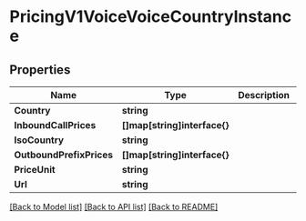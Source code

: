 # PricingV1VoiceVoiceCountryInstance

## Properties

Name | Type | Description | Notes
------------ | ------------- | ------------- | -------------
**Country** | **string** |  | [optional] 
**InboundCallPrices** | **[]map[string]interface{}** |  | [optional] 
**IsoCountry** | **string** |  | [optional] 
**OutboundPrefixPrices** | **[]map[string]interface{}** |  | [optional] 
**PriceUnit** | **string** |  | [optional] 
**Url** | **string** |  | [optional] 

[[Back to Model list]](../README.md#documentation-for-models) [[Back to API list]](../README.md#documentation-for-api-endpoints) [[Back to README]](../README.md)


